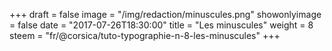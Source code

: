 +++
draft = false
image = "/img/redaction/minuscules.png"
showonlyimage = false
date = "2017-07-26T18:30:00"
title = "Les minuscules"
weight = 8
steem = "fr/@corsica/tuto-typographie-n-8-les-minuscules"
+++

<!--more-->
